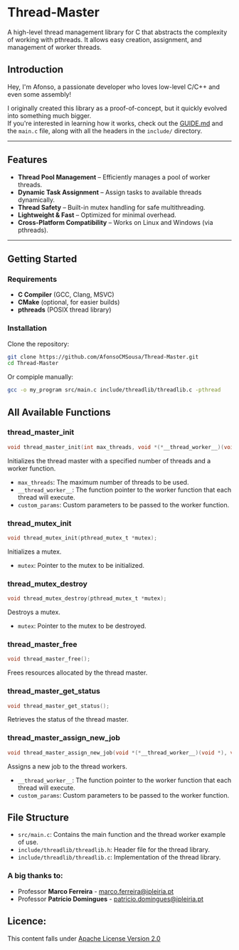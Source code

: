 # Thread-Master
A high-level thread management library for C that abstracts the complexity of working with pthreads. It allows easy creation, assignment, and management of worker threads.

## Introduction
Hey, I'm Afonso, a passionate developer who loves low-level C/C++ and even some assembly!  

I originally created this library as a proof-of-concept, but it quickly evolved into something much bigger.  
If you're interested in learning how it works, check out the [GUIDE.md](https://github.com/AfonsoCMSousa/Thread-Master/blob/master/GUIDE.md) and the `main.c` file, along with all the headers in the `include/` directory.

---

## Features
- **Thread Pool Management** – Efficiently manages a pool of worker threads.
- **Dynamic Task Assignment** – Assign tasks to available threads dynamically.
- **Thread Safety** – Built-in mutex handling for safe multithreading.
- **Lightweight & Fast** – Optimized for minimal overhead.
- **Cross-Platform Compatibility** – Works on Linux and Windows (via pthreads).

---

## Getting Started

### Requirements
- **C Compiler** (GCC, Clang, MSVC)
- **CMake** (optional, for easier builds)
- **pthreads** (POSIX thread library)

### Installation
Clone the repository:
```sh
git clone https://github.com/AfonsoCMSousa/Thread-Master.git
cd Thread-Master
```

Or compiple manually:
```sh
gcc -o my_program src/main.c include/threadlib/threadlib.c -pthread
```

## All Available Functions

### thread_master_init

```c
void thread_master_init(int max_threads, void *(*__thread_worker__)(void *), void *custom_params);
```
Initializes the thread master with a specified number of threads and a worker function.

- `max_threads`: The maximum number of threads to be used.
- `__thread_worker__`: The function pointer to the worker function that each thread will execute.
- `custom_params`: Custom parameters to be passed to the worker function.

### thread_mutex_init

```c
void thread_mutex_init(pthread_mutex_t *mutex);
```
Initializes a mutex.

- `mutex`: Pointer to the mutex to be initialized.

### thread_mutex_destroy

```c
void thread_mutex_destroy(pthread_mutex_t *mutex);
```
Destroys a mutex.

- `mutex`: Pointer to the mutex to be destroyed.

### thread_master_free

```c
void thread_master_free();
```
Frees resources allocated by the thread master.

### thread_master_get_status

```c
void thread_master_get_status();
```
Retrieves the status of the thread master.

### thread_master_assign_new_job

```c
void thread_master_assign_new_job(void *(*__thread_worker__)(void *), void *custom_params);
```
Assigns a new job to the thread workers.

- `__thread_worker__`: The function pointer to the worker function that each thread will execute.
- `custom_params`: Custom parameters to be passed to the worker function.

## File Structure

- `src/main.c`: Contains the main function and the thread worker example of use.
- `include/threadlib/threadlib.h`: Header file for the thread library.
- `include/threadlib/threadlib.c`: Implementation of the thread library.

### A big thanks to:
- Professor **Marco Ferreira** - <marco.ferreira@ipleiria.pt>
- Professor **Patrício Domingues**  - <patricio.domingues@ipleiria.pt> 

## Licence:
This content falls under [Apache License Version 2.0](https://github.com/AfonsoCMSousa/Thread-Master/blob/master/LICENSE)
